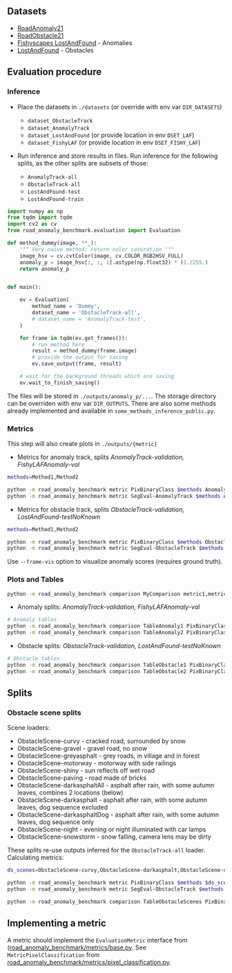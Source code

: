 
## Datasets

* [RoadAnomaly21](https://uni-wuppertal.sciebo.de/s/TVR7VxukVrV7fUH/download)
* [RoadObstacle21](https://uni-wuppertal.sciebo.de/s/wQQq2saipS339QA/download)
* [Fishyscapes LostAndFound](https://fishyscapes.com/) - Anomalies
* [LostAndFound](http://www.6d-vision.com/lostandfounddataset) - Obstacles

## Evaluation procedure

### Inference

* Place the datasets in `./datasets` (or override with env var `DIR_DATASETS`)
	* `dataset_ObstacleTrack`
	* `dataset_AnomalyTrack`
	* `dataset_LostAndFound` (or provide location in env `DSET_LAF`)
	* `dataset_FishyLAF` (or provide location in env `DSET_FISHY_LAF`)

* Run inference and store results in files. Run inference for the following splits, as the other splits are subsets of those:
	* `AnomalyTrack-all`
	* `ObstacleTrack-all`
	* `LostAndFound-test`
	* `LostAndFound-train`

```python
import numpy as np
from tqdm import tqdm
import cv2 as cv
from road_anomaly_benchmark.evaluation import Evaluation

def method_dummy(image, **_):
	""" Very naive method: return color saturation """
	image_hsv = cv.cvtColor(image, cv.COLOR_RGB2HSV_FULL)
	anomaly_p = image_hsv[:, :, 1].astype(np.float32) * (1./255.)
	return anomaly_p


def main():

	ev = Evaluation(
		method_name = 'Dummy', 
		dataset_name = 'ObstacleTrack-all',
		# dataset_name = 'AnomalyTrack-test',
	)

	for frame in tqdm(ev.get_frames()):
		# run method here
		result = method_dummy(frame.image)
		# provide the output for saving
		ev.save_output(frame, result)

	# wait for the background threads which are saving
	ev.wait_to_finish_saving()
```

The files will be stored in `./outputs/anomaly_p/...`. The storage directory can be overriden with env var `DIR_OUTPUTS`.
There are also some methods already implemented and available in `some_methods_inference_public.py`. 

### Metrics

This step will also create plots in `./outputs/{metric}`

* Metrics for anomaly track, splits *AnomalyTrack-validation, FishyLAFAnomaly-val*

```bash
methods=Method1,Method2

python -m road_anomaly_benchmark metric PixBinaryClass $methods AnomalyTrack-validation,FishyLAFAnomaly-val
python -m road_anomaly_benchmark metric SegEval-AnomalyTrack $methods AnomalyTrack-validation,FishyLAFAnomaly-val
```

* Metrics for obstacle track, splits *ObstacleTrack-validation, LostAndFound-testNoKnown*

```bash
methods=Method1,Method2

python -m road_anomaly_benchmark metric PixBinaryClass $methods ObstacleTrack-validation,LostAndFound-testNoKnown
python -m road_anomaly_benchmark metric SegEval-ObstacleTrack $methods ObstacleTrack-validation,LostAndFound-testNoKnown
```

Use `--frame-vis` option to visualize anomaly scores (requires ground truth).

### Plots and Tables

```bash
python -m road_anomaly_benchmark comparison MyComparison metric1,metric2 method1,method2 dset1,dset2
```

* Anomaly splits: *AnomalyTrack-validation, FishyLAFAnomaly-val*

```bash
# Anomaly tables
python -m road_anomaly_benchmark comparison TableAnomaly1 PixBinaryClass,SegEval-AnomalyTrack $methods_ano AnomalyTrack-validation --names names.json
python -m road_anomaly_benchmark comparison TableAnomaly2 PixBinaryClass,SegEval-AnomalyTrack $methods_ano FishyLAFAnomaly-val --names names.json
```

* Obstacle splits: *ObstacleTrack-validation, LostAndFound-testNoKnown*

```bash
# Obstacle tables
python -m road_anomaly_benchmark comparison TableObstacle1 PixBinaryClass,SegEval-ObstacleTrack $methods_obs ObstacleTrack-validation --names names.json
python -m road_anomaly_benchmark comparison TableObstacle2 PixBinaryClass,SegEval-ObstacleTrack $methods_obs LostAndFound-testNoKnown --names names.json
```

## Splits

### Obstacle scene splits

Scene loaders:

* ObstacleScene-curvy - cracked road, surrounded by snow
* ObstacleScene-gravel - gravel road, no snow
* ObstacleScene-greyasphalt - grey roads, in village and in forest
* ObstacleScene-motorway - motorway with side railings
* ObstacleScene-shiny - sun reflects off wet road
* ObstacleScene-paving - road made of bricks
* ObstacleScene-darkasphaltAll - asphalt after rain, with some autumn leaves, combines 2 locations (below)
* ObstacleScene-darkasphalt - asphalt after rain, with some autumn leaves, dog sequence excluded
* ObstacleScene-darkasphaltDog - asphalt after rain, with some autumn leaves, dog sequence only
* ObstacleScene-night - evening or night illuminated with car lamps
* ObstacleScene-snowstorm - snow falling, camera lens may be dirty

These splits re-use outputs inferred for the `ObstacleTrack-all` loader. Calculating metrics:

```bash
ds_scenes=ObstacleScene-curvy,ObstacleScene-darkasphalt,ObstacleScene-darkasphaltDog,ObstacleScene-darkasphaltAll,ObstacleScene-gravel,ObstacleScene-greyasphalt,ObstacleScene-motorway,ObstacleScene-shiny,ObstacleScene-paving,ObstacleScene-night,ObstacleScene-snowstorm

python -m road_anomaly_benchmark metric PixBinaryClass $methods $ds_scenes
python -m road_anomaly_benchmark metric SegEval-ObstacleTrack $methods $ds_scenes

python -m road_anomaly_benchmark comparison TableObstacleScenes PixBinaryClass,SegEval-ObstacleTrack $ds_scenes   --names names.json
```

## Implementing a metric

A metric should implement the `EvaluationMetric` interface from ([road_anomaly_benchmark/metrics/base.py](road_anomaly_benchmark/metrics/base.py).
See `MetricPixelClassification` from [road_anomaly_benchmark/metrics/pixel_classification.py](road_anomaly_benchmark/metrics/pixel_classification.py).

